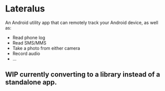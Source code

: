# Lateralus

An Android utility app that can remotely track your Android device, as well as:
* Read phone log
* Read SMS/MMS
* Take a photo from either camera
* Record audio
* ...

## WIP currently converting to a library instead of a standalone app.
